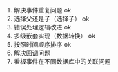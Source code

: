 1. 解决事件重复问题  ok
2. 选择父还是子（选择子）       ok
3. 错误处理逻辑改进  ok
4. 多级嵌套实现（数据转换）  ok
5. 按照时间顺序排序  ok
6. 解决回调问题
7. 看板事件在不同数据库中的关联问题

